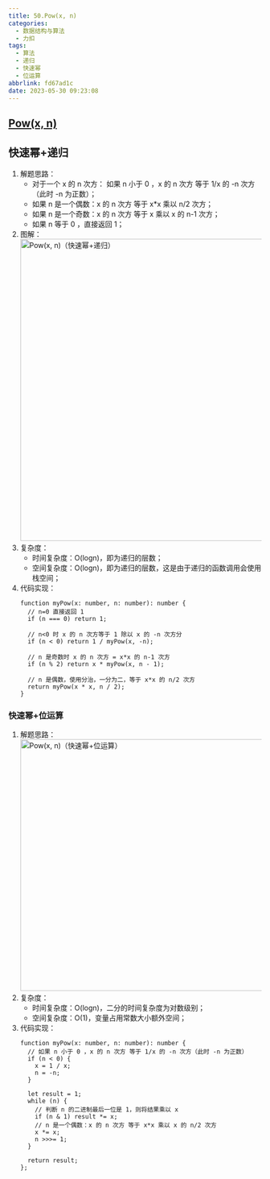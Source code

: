 ```yaml
---
title: 50.Pow(x, n)
categories:
  - 数据结构与算法
  - 力扣
tags:
  - 算法
  - 递归
  - 快速幂
  - 位运算
abbrlink: fd67ad1c
date: 2023-05-30 09:23:08
---
```


## [Pow(x, n)](https://leetcode.cn/problems/powx-n/)

## 快速幂+递归
1. 解题思路：
    - 对于一个 x 的 n 次方： 如果 n 小于 0 ，x 的 n 次方 等于 1/x 的 -n 次方（此时 -n 为正数）；
    - 如果 n 是一个偶数：x 的 n 次方 等于 x*x 乘以 n/2 次方；
    - 如果 n 是一个奇数：x 的 n 次方 等于 x 乘以 x 的 n-1 次方；
    - 如果 n 等于 0 ，直接返回 1；
2. 图解：
    <img src="Pow(x, n)（快速幂+递归）.jpg" width="600px" height="auto" class="lazy-load" title="Pow(x, n)（快速幂+递归）"/>
3. 复杂度：
    - 时间复杂度：O(logn)，即为递归的层数；
    - 空间复杂度：O(logn)，即为递归的层数，这是由于递归的函数调用会使用栈空间；
4. 代码实现：
    ```TS
    function myPow(x: number, n: number): number {
      // n=0 直接返回 1
      if (n === 0) return 1;

      // n<0 时 x 的 n 次方等于 1 除以 x 的 -n 次方分
      if (n < 0) return 1 / myPow(x, -n);

      // n 是奇数时 x 的 n 次方 = x*x 的 n-1 次方
      if (n % 2) return x * myPow(x, n - 1);

      // n 是偶数，使用分治，一分为二，等于 x*x 的 n/2 次方
      return myPow(x * x, n / 2);
    }
    ```

### 快速幂+位运算
1. 解题思路：
    <img src="Pow(x, n)（快速幂+位运算）.jpg" width="500px" height="auto" class="lazy-load" title="Pow(x, n)（快速幂+位运算）"/>
2. 复杂度：
    - 时间复杂度：O(logn)，二分的时间复杂度为对数级别；
    - 空间复杂度：O(1)，变量占用常数大小额外空间；
3. 代码实现：
    ```TS
    function myPow(x: number, n: number): number {
      // 如果 n 小于 0 ，x 的 n 次方 等于 1/x 的 -n 次方（此时 -n 为正数）
      if (n < 0) {
        x = 1 / x;
        n = -n;
      }

      let result = 1;
      while (n) {
        // 判断 n 的二进制最后一位是 1，则将结果乘以 x
        if (n & 1) result *= x; 
        // n 是一个偶数：x 的 n 次方 等于 x*x 乘以 x 的 n/2 次方
        x *= x;
        n >>>= 1;
      }

      return result;
    };
    ```

